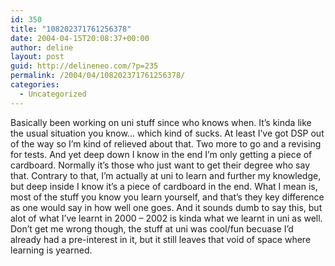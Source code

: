 ```yaml
---
id: 350
title: "108202371761256378"
date: 2004-04-15T20:08:37+00:00
author: deline
layout: post
guid: http://delineneo.com/?p=235
permalink: /2004/04/108202371761256378/
categories:
  - Uncategorized
---
```

Basically been working on uni stuff since who knows when. It&#8217;s kinda like the usual situation you know&#8230; which kind of sucks. At least I&#8217;ve got DSP out of the way so I&#8217;m kind of relieved about that. Two more to go and a revising for tests. And yet deep down I know in the end I&#8217;m only getting a piece of cardboard. Normally it&#8217;s those who just want to get their degree who say that. Contrary to that, I&#8217;m actually at uni to learn and further my knowledge, but deep inside I know it&#8217;s a piece of cardboard in the end. What I mean is, most of the stuff you know you learn yourself, and that&#8217;s they key difference as one would say in how well one goes. And it sounds dumb to say this, but alot of what I&#8217;ve learnt in 2000 &#8211; 2002 is kinda what we learnt in uni as well. Don&#8217;t get me wrong though, the stuff at uni was cool/fun becuase I&#8217;d already had a pre-interest in it, but it still leaves that void of space where learning is yearned.
